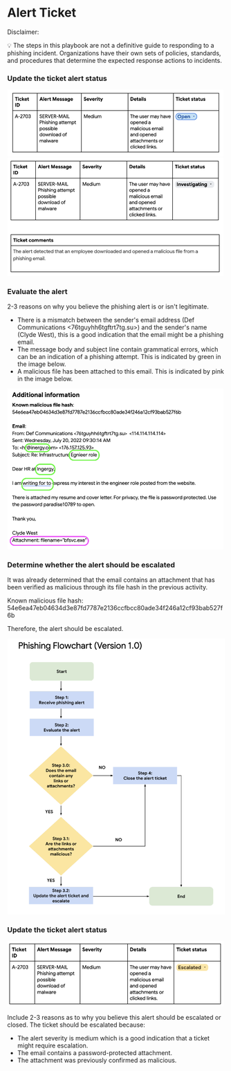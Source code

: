 # Alert Ticket

Disclaimer:

💡 The steps in this playbook are not a definitive guide to responding to a phishing incident. 
Organizations have their own sets of policies, standards, and procedures that determine the expected response actions to incidents.

### Update the ticket alert status

<img src="https://github.com/melaniedaniel7/Use-a-playbook-to-respond-to-a-phishing-incident/blob/4a5bf85c00fa5d63721c6f2b0d6e1076ad61be39/Screenshot%202024-11-20%20at%2020.47.01.png" width="500" /> 

<img src="https://github.com/melaniedaniel7/Use-a-playbook-to-respond-to-a-phishing-incident/blob/be9d92d1cbc1f15efbcfd2da2f1b9cb00d23fc90/Screenshot%202024-11-21%20at%2008.19.27.png" width="500" /> 

### Evaluate the alert
2-3 reasons on why you believe the phishing alert is or isn't legitimate.
- There is a mismatch between the sender's email address (Def Communications <76tguyhh6tgftrt7tg.su>) and the sender's name (Clyde West), this is a good indication that the email might be a phishing email.
- The message body and subject line contain grammatical errors, which can be an indication of a phishing attempt. This is indicated by green in the image below.
- A malicious file has been attached to this email. This is indicated by pink in the image below.

<img src="https://github.com/melaniedaniel7/Use-a-playbook-to-respond-to-a-phishing-incident/blob/1cfcede16becca79fbeae29fba41e2dba9843ad5/Screenshot%202024-11-20%20at%2020.49.53.png" width="500" />

### Determine whether the alert should be escalated
It was already determined that the email contains an attachment that has been verified as malicious through its file hash in the previous activity.

Known malicious file hash: 54e6ea47eb04634d3e87fd7787e2136ccfbcc80ade34f246a12cf93bab527f6b

Therefore, the alert should be escalated.

<img src="https://github.com/melaniedaniel7/Use-a-playbook-to-respond-to-a-phishing-incident/blob/53f8f002b627c45e4b40e90578d9525b4bf09c64/Screenshot%202024-11-20%20at%2020.13.09.png" width="600" />

### Update the ticket alert status

<img src="https://github.com/melaniedaniel7/Use-a-playbook-to-respond-to-a-phishing-incident/blob/ea5d97218da4193d51dbeea324697717e5dddf40/Screenshot%202024-11-21%20at%2008.26.52.png" width="500" />

Include 2-3 reasons as to why you believe this alert should be escalated or closed. The ticket should be escalated because:
- The alert severity is medium which is a good indication that a ticket might require escalation.
- The email contains a password-protected attachment.
- The attachment was previously confirmed as malicious.
